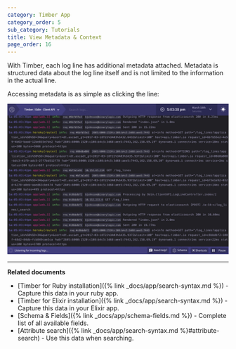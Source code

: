 ```yaml
---
category: Timber App
category_order: 5
sub_category: Tutorials
title: View Metadata & Context
page_order: 16
---
```


With Timber, each log line has additional metadata attached. Metadata is structured data about
the log line itself and is not limited to the information in the actual line.

Accessing metadata is as simple as clicking the line:

![Viewing context](/assets/img/docs/viewing-context.gif)

---

**Related documents**

* [Timber for Ruby installation]({% link _docs/app/search-syntax.md %}) - Capture this data in your ruby app.
* [Timber for Elixir installation]({% link _docs/app/search-syntax.md %}) - Capture this data in your Elixir app.
* [Schema & Fields]({% link _docs/app/schema-fields.md %}) - Complete list of all available fields.
* [Attribute search]({% link _docs/app/search-syntax.md %}#attribute-search) - Use this data when searching.

